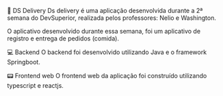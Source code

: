 🍔 DS Delivery
Ds delivery é uma aplicação desenvolvida durante a 2ª semana do DevSuperior, realizada pelos professores: Nelio e Washington.

O aplicativo desenvolvido durante essa semana, foi um aplicativo de registro e entrega de pedidos (comida).

💻 Backend
O backend foi desenvolvido utilizando Java e o framework Springboot.


📟 Frontend web
O frontend web da aplicação foi construído utilizando typescript e reactjs.


